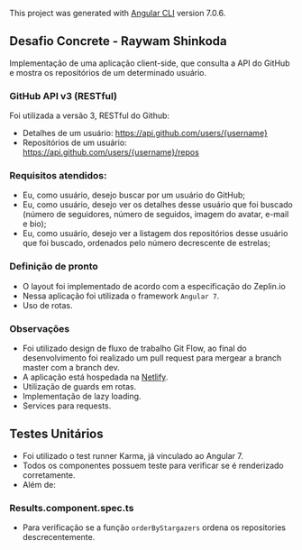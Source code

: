 This project was generated with [Angular CLI](https://github.com/angular/angular-cli) version 7.0.6.

## Desafio Concrete - Raywam Shinkoda

Implementação de uma aplicação client-side, que consulta a API do GitHub e mostra os repositórios de um determinado usuário.

### GitHub API v3 (RESTful)

Foi utilizada a versão 3, RESTful do Github:

* Detalhes de um usuário: https://api.github.com/users/{username}
* Repositórios de um usuário: https://api.github.com/users/{username}/repos

### Requisitos atendidos:

* Eu, como usuário, desejo buscar por um usuário do GitHub;
* Eu, como usuário, desejo ver os detalhes desse usuário que foi buscado (número de seguidores, número de seguidos, imagem do avatar, e-mail e bio);
* Eu, como usuário, desejo ver a listagem dos repositórios desse usuário que foi buscado, ordenados pelo número decrescente de estrelas;

### Definição de pronto

* O layout foi implementado de acordo com a especificação do Zeplin.io
* Nessa aplicação foi utilizada o framework `Angular 7`.
* Uso de rotas.

### Observações

* Foi utilizado design de fluxo de trabalho Git Flow, ao final do desenvolvimento foi realizado um pull request para mergear a branch master com a branch dev.
* A aplicação está hospedada na [Netlify](https://distracted-jennings-eebd25.netlify.app/).
* Utilização de guards em rotas.
* Implementação de lazy loading.
* Services para requests.

## Testes Unitários

* Foi utilizado o test runner Karma, já vinculado ao Angular 7.
* Todos os componentes possuem teste para verificar se é renderizado corretamente.
* Além de:

### Results.component.spec.ts

* Para verificação se a função `orderByStargazers` ordena os repositories descrecentemente.